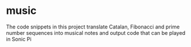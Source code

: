 # music
The code snippets in this project translate Catalan, Fibonacci and prime number sequences into musical notes and output code that can be played in Sonic Pi
